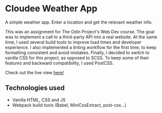 # Cloudee Weather App

A simple weather app. Enter a location and get the relevant weather info.

This was an assignment for The Odin Project's Web Dev course. The goal was to implement a call to a third-party API into a real website. At the same time, I used several build tools to improve load times and developer experience. I also implemented a linting workflow for the first time, to keep formatting consistent and avoid mistakes. Finally, I decided to switch to vanilla CSS for this project, as opposed to SCSS. To keep some of their features and backward compatibility, I used PostCSS.

Check out the live view [here!](https://vicpues.github.io/weather-app/)

## Technologies used

-   Vanilla HTML, CSS and JS
-   Webpack build tools (Babel, MiniCssExtract, post-css...)
